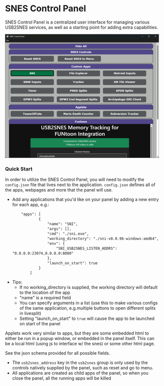 # SNES Control Panel

SNES Control Panel is a centralized user interface for managing various USB2SNES services, as well as a starting point for adding extra capabilities.

![](screenshot.png)

### Quick Start
In order to utilize the SNES Control Panel, you will need to modify the `config.json` file that lives next to the application.  `config.json` defines all of the apps, webpages and more that the panel will use.
- Add any applications that you'd like on your panel by adding a new entry for each app, e.g.:
    ```
        "apps": [
                {
                    "name": "SNI",
                    "args": [],
                    "cmd": "./sni.exe",
                    "working_directory": "./sni-v0.0.96-windows-amd64",
                    "env": {
                        "SNI_USB2SNES_LISTEN_ADDRS": "0.0.0.0:23074,0.0.0.0:8080"
                    },
                    "launch_on_start": true
                }
            ]

- Tips:
    - If no working_directory is supplied, the working directory will default to the location of the app
    - "name" is a required field
    - You can specify arguments in a list (use this to make various configs of the same application, e.g.multiple buttons to open different splits in livesplit)
    - Setting "launch_on_start" to `true` will cause the app to be launched on start of the panel

Applets work very similar to apps, but they are some embedded html to either be run in a popup window, or embedded in the panel itself.  This can be a local html (using js to interface w/ the snes) or some other html page.

See the json schema provided for all possible fields.

- The `usb2snes_address` key in the `usb2snes` group is only used by the controls natively supplied by the panel, such as reset and go to menu.
- All applications are created as child apps of the panel, so when you close the panel, all the running apps will be killed
